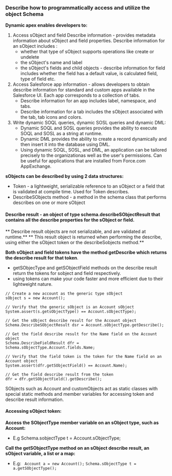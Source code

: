 ### Describe how to programmatically access and utilize the object Schema

**Dynamic apex enables developers to:**
1. Access sObject and field Describe information - provides metadata information about sObject and field properties. Describe information for an sObject includes :
    + whether that type of sObject supports operations like create or undelete
    + the sObject's name and label
    + the sObject's fields and child objects - describe information for field includes whether the field has a default value, is calculated field, type of field etc.
2. Access Salesforce app information - allows developers to obtain describe information for standard and custom apps available in the Salesforce UI. Each app corresponds to a collection of tabs. 
     + Describe information for an app includes label, namespace, and tabs. 
     + Describe information for a tab includes the sObject associated with the tab, tab icons and colors.
3. Write dynamic SOQL queries, dynamic SOSL queries and dynamic DML:
    + Dynamic SOQL and SOSL queries provides the ability to execute SOQL and SOSL as a string at runtime.
    + Dynamic DML provides the ability to create a record dynamically and then insert it into the database using DML.
    + Using dynamic SOQL, SOSL, and DML, an application can be tailored precisely to the organizationas well as the user's permissions. Can be useful for applications that are installed from Force.com AppExchange.
    
**sObjects can be described by using 2 data structures:**
* Token - a lightweight, serializable reference to an sObject or a field that is validated at compile time. Used for Token describes.
* DescribeSObjects method - a method in the schema class that performs describes on one or more sObject

#### Describe result - an object of type schema.describeSObjectResult that contains all the describe properties for the sObject or field.
** Describe result objects are not serializable, and are validated at runtime.** 
** This result object is returned when performing the describe, using either the sObject token or the describeSobjects method.**

**Both sObject and field tokens have the method getDescribe which returns the describe result for that token**.
* getSObjecType and getSObjectField methods on the describe result return the tokens for sobject and field respectively.
* using tokens can make your code faster and more efficient due to their lightweight nature.

```
// Create a new account as the generic type sObject
sObject s = new Account();

// Verify that the generic sObject is an Account sObject
System.assert(s.getsObjectType() == Account.sObjectType);

// Get the sObject describe result for the Account object
Schema.DescribeSObjectResult dsr = Account.sObjectType.getDescribe();

// Get the field describe result for the Name field on the Account object
Schema.DescribeFieldResult dfr = Schema.sObjectType.Account.fields.Name;

// Verify that the field token is the token for the Name field on an Account object
System.assert(dfr.getSObjectField() == Account.Name);

// Get the field describe result from the token
dfr = dfr.getSObjectField().getDescribe();
```

SObjects such as Account and customObjects act as static classes with special static methods and member variables for accessing token and describe result information.
#### Accessing sObject token:
**Access the SObjectType member variable on an sObject type, such as Account:**
* E.g Schema.sobjectType t = Account.sObjectType;

**Call the getSObjectType method on an sObject describe result, an sObject variable, a list or a map:**
* E.g: ``` Account a = new Account();``` 
``` Schema.sObjectType t = a.getSObjectType(); ```
